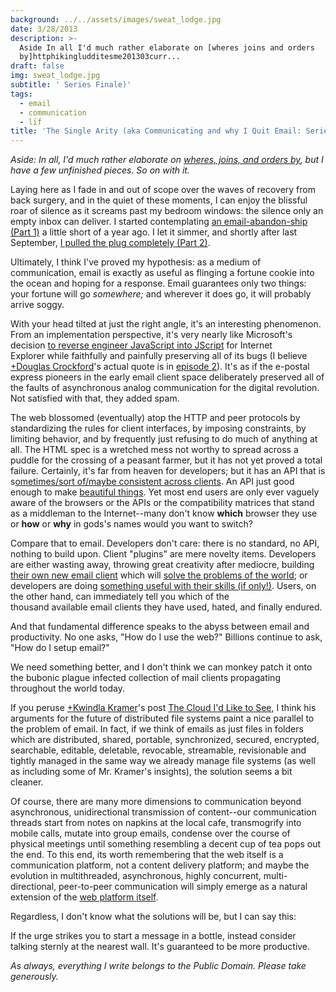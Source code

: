 ```yaml
---
background: ../../assets/images/sweat_lodge.jpg
date: 3/28/2013
description: >-
  Aside In all I'd much rather elaborate on [wheres joins and orders
  by]httphikingludditesme201303curr...
draft: false
img: sweat_lodge.jpg
subtitle: ' Series Finale)'
tags:
  - email
  - communication
  - lïf
title: 'The Single Arity (aka Communicating and why I Quit Email: Series Finale)'
---
```


_Aside: In all, I'd much rather elaborate on [wheres, joins, and orders by](http://hiking.luddites.me/2013/03/currying-favor-with-partial-application.html), but I have a few unfinished pieces. So on with it._

Laying here as I fade in and out of scope over the waves of recovery from back surgery, and in the quiet of these moments, I can enjoy the blissful roar of silence as it screams past my bedroom windows: the silence only an empty inbox can deliver. I started contemplating [an email-abandon-ship (Part 1)](http://hiking.luddites.me/2012/07/communicating-and-why-i-quit-email.html) a little short of a year ago. I let it simmer, and shortly after last September, [I pulled the plug completely (Part 2)](http://hiking.luddites.me/2012/09/communicating-and-why-i-quit-email.html).

Ultimately, I think I've proved my hypothesis: as a medium of communication, email is exactly as useful as flinging a fortune cookie into the ocean and hoping for a response. Email guarantees only two things: your fortune will go *somewhere;* and wherever it does go, it will probably arrive soggy.

With your head tilted at just the right angle, it's an interesting phenomenon. From an implementation perspective, it's very nearly like Microsoft's decision [to reverse engineer JavaScript into JScript](http://javascript.crockford.com/popular.html) for Internet Explorer while faithfully and painfully preserving all of its bugs (I believe [+Douglas Crockford](http://plus.google.com/118095276221607585885)'s actual quote is in [episode 2](http://www.youtube.com/watch?v=RO1Wnu-xKoY)). It's as if the e-postal express pioneers in the early email client space deliberately preserved all of the faults of asynchronous analog communication for the digital revolution. Not satisfied with that, they added spam.

The web blossomed (eventually) atop the HTTP and peer protocols by standardizing the rules for client interfaces, by imposing constraints, by limiting behavior, and by frequently just refusing to do much of anything at all. The HTML spec is a wretched mess not worthy to spread across a puddle for the crossing of a peasant farmer, but it has not yet proved a total failure. Certainly, it's far from heaven for developers; but it has an API that is s[ometimes/sort of/maybe consistent across clients](http://paulirish.com/2013/webkit-for-developers/). An API just good enough to make [beautiful things](https://chrome.google.com/webstore/detail/movi-kanti-revo/kkdkcgeghhfjiglphfppinecpcpnnbne?hl=en). Yet most end users are only ever vaguely aware of the browsers or the APIs or the compatibility matrices that stand as a middleman to the Internet--many don't know **which** browser they use or **how** or **why** in gods's names would you want to switch?

Compare that to email. Developers don't care: there is no standard, no API, nothing to build upon. Client "plugins" are mere novelty items. Developers are either wasting away, throwing great creativity after mediocre, building [their own new email client](http://www.personamail.info/) which will [solve the problems of the world](http://www.orchestra.com/); or developers are doing [something useful with their skills (if only!)](http://badassjs.com/post/20294238453/webkit-js-yes-it-has-finally-happened-browser). Users, on the other hand, can immediately tell you which of the thousand available email clients they have used, hated, and finally endured.

And that fundamental difference speaks to the abyss between email and productivity. No one asks, "How do I use the web?" Billions continue to ask, "How do I setup email?"

We need something better, and I don't think we can monkey patch it onto the bubonic plague infected collection of mail clients propagating throughout the world today.

If you peruse [+Kwindla Kramer](http://plus.google.com/103277070930565421721)'s post [The Cloud I'd Like to See](http://machine-theory.com/the-cloud-id-like-to-see), I think his arguments for the future of distributed file systems paint a nice parallel to the problem of email. In fact, if we think of emails as just files in folders which are distributed, shared, portable, synchronized, secured, encrypted, searchable, editable, deletable, revocable, streamable, revisionable and tightly managed in the same way we already manage file systems (as well as including some of Mr. Kramer's insights), the solution seems a bit cleaner.

Of course, there are many more dimensions to communication beyond asynchronous, unidirectional transmission of content--our communication threads start from notes on napkins at the local cafe, transmogrify into mobile calls, mutate into group emails, condense over the course of physical meetings until something resembling a decent cup of tea pops out the end. To this end, its worth remembering that the web itself is a communication platform, not a content delivery platform; and maybe the evolution in multithreaded, asynchronous, highly concurrent, multi-directional, peer-to-peer communication will simply emerge as a natural extension of the [web platform itself](http://www.2ality.com/2013/03/web-platform.html).

Regardless, I don't know what the solutions will be, but I can say this:

If the urge strikes you to start a message in a bottle, instead consider talking sternly at the nearest wall. It's guaranteed to be more productive.

_As always, everything I write belongs to the Public Domain. Please take generously._
